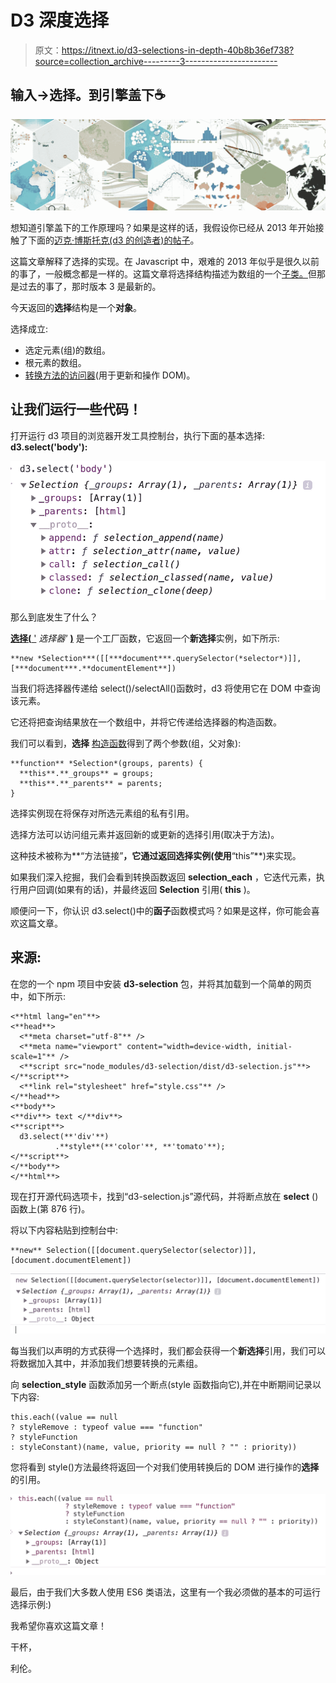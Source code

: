 # D3 深度选择

> 原文：<https://itnext.io/d3-selections-in-depth-40b8b36ef738?source=collection_archive---------3----------------------->

## 输入→选择。到引擎盖下☕

![](img/e65dcf2743fc2502bd713be639debe82.png)

想知道引擎盖下的工作原理吗？如果是这样的话，我假设你已经从 2013 年开始接触了下面的[迈克·博斯托克(d3 的创造者)的帖子](https://bost.ocks.org/mike/selection/)。

这篇文章解释了选择的实现。在 Javascript 中，艰难的 2013 年似乎是很久以前的事了，一般概念都是一样的。这篇文章将选择结构描述为数组的一个[子类。](https://github.com/d3/d3/blob/master/CHANGES.md#selections-d3-selection)但那是过去的事了，那时版本 3 是最新的。

今天返回的**选择**结构是一个**对象**。

选择成立:

*   选定元素(组)的数组。
*   根元素的数组。
*   [转换方法的访问器](https://github.com/d3/d3-selection/blob/4dcb3412318a6e2ecada79196b42336758d29133/src/selection/index.js)(用于更新和操作 DOM)。

## 让我们运行一些代码！

打开运行 d3 项目的浏览器开发工具控制台，执行下面的基本选择: **d3.select('body'):**

![](img/be292feb67c0dd39bde7674ec28fe6fd.png)

那么到底发生了什么？

[**选择(** '](https://github.com/d3/d3-selection/blob/4dcb3412318a6e2ecada79196b42336758d29133/src/select.js) *选择器'* [**)**](https://github.com/d3/d3-selection/blob/4dcb3412318a6e2ecada79196b42336758d29133/src/select.js) 是一个工厂函数，它返回一个**新选择**实例，如下所示:

```
**new *Selection***([[***document***.querySelector(*selector*)]], [***document***.**documentElement**])
```

当我们将选择器传递给 select()/selectAll()函数时，d3 将使用它在 DOM 中查询该元素。

它还将把查询结果放在一个数组中，并将它传递给选择器的构造函数。

我们可以看到，**选择** [构造函数](https://github.com/d3/d3-selection/blob/master/src/selection/index.js)得到了两个参数(组，父对象):

```
**function** *Selection*(groups, parents) {
  **this**.**_groups** = groups;
  **this**.**_parents** = parents;
}
```

选择实例现在将保存对所选元素组的私有引用。

选择方法可以访问组元素并返回新的或更新的选择引用(取决于方法)。

这种技术被称为**“方法链接”**，它通过返回选择实例(使用**“this”**)来实现。

如果我们深入挖掘，我们会看到转换函数返回 **selection_each** ，它迭代元素，执行用户回调(如果有的话)，并最终返回 **Selection** 引用( **this** )。

顺便问一下，你认识 d3.select()中的**函子**函数模式吗？如果是这样，你可能会喜欢这篇文章。

## 来源:

在您的一个 npm 项目中安装 **d3-selection** 包，并将其加载到一个简单的网页中，如下所示:

```
<**html lang="en"**>
<**head**>
  <**meta charset="utf-8"** />
  <**meta name="viewport" content="width=device-width, initial-scale=1"** />
  <**script src="node_modules/d3-selection/dist/d3-selection.js"**></**script**>
  <**link rel="stylesheet" href="style.css"** />
</**head**>
<**body**>
<**div**> text </**div**>
<**script**>
  d3.select(**'div'**)
          .**style**(**'color'**, **'tomato'**);
</**script**>
</**body**>
</**html**>
```

现在打开源代码选项卡，找到“d3-selection.js”源代码，并将断点放在 **select** ()函数上(第 876 行)。

将以下内容粘贴到控制台中:

```
**new** Selection([[document.querySelector(selector)]], [document.documentElement])
```

![](img/d3e136df1a825f77fd0a61b83e86ba1d.png)

每当我们以声明的方式获得一个选择时，我们都会获得一个**新选择**引用，我们可以将数据加入其中，并添加我们想要转换的元素组。

向 **selection_style** 函数添加另一个断点(style 函数指向它),并在中断期间记录以下内容:

```
this.each((value == null
? styleRemove : typeof value === "function"
? styleFunction
: styleConstant)(name, value, priority == null ? "" : priority))
```

您将看到 style()方法最终将返回一个对我们使用转换后的 DOM 进行操作的**选择**的引用。

![](img/c4d1d0f2fc21346c529fde642d10066a.png)

最后，由于我们大多数人使用 ES6 类语法，这里有一个我必须做的基本的可运行选择示例:)

我希望你喜欢这篇文章！

干杯，

利伦。